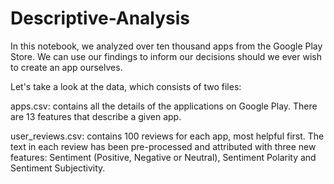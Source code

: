 # Descriptive-Analysis
In this notebook, we analyzed over ten thousand apps from the Google Play Store. We can use our findings to inform our decisions should we ever wish to create an app ourselves.

Let's take a look at the data, which consists of two files:

apps.csv: contains all the details of the applications on Google Play. There are 13 features that describe a given app.

user_reviews.csv: contains 100 reviews for each app, most helpful first. The text in each review has been pre-processed and attributed with three new features: Sentiment (Positive, Negative or Neutral), Sentiment Polarity and Sentiment Subjectivity.
